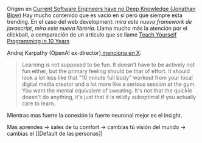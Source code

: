Origen en [Current Software Engineers have no Deep Knowledge (Jonathan Blow)](https://youtu.be/Z0SJNkzOiq4) Hay mucho contenido que es vacio en sí pero que siempre esta trending. En el caso del web development:  _mira este nuevo framework de javascript_, _mira este nueva libreria_. Llama mucho más la atención por el clickbait, a comparación de un articulo que se llame [Teach Yourself Programming in 10 Years](https://norvig.com/21-days.html)

Andrej Karpathy (OpenAI ex-director)[ menciona en X](https://twitter.com/karpathy/status/1756380066580455557): 

> Learning is not supposed to be fun. It doesn't have to be actively not fun either, but the primary feeling should be that of effort. It should look a lot less like that "10 minute full body" workout from your local digital media creator and a lot more like a serious session at the gym. You want the mental equivalent of sweating. It's not that the quickie doesn't do anything, it's just that it is wildly suboptimal if you actually care to learn.

Mientras mas fuerte la conexión la fuerte neuronal mejor es el insight.

Mas aprendes ->  sales de tu comfort -> cambias tú visión del mundo -> cambias el [[Default de las personas]]